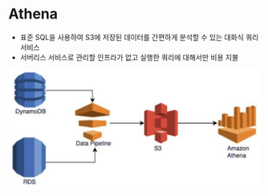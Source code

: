 # Athena

- 표준 SQL을 사용하여 S3에 저장된 데이터를 간편하게 분석할 수 있는 대화식 쿼리 서비스
- 서버리스 서비스로 관리할 인프라가 없고 실행한 쿼리에 대해서만 비용 지불


![alt text](../../images/cloud/athena.png)